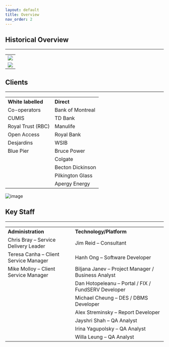 ```yaml
---
layout: default
title: Overview
nav_order: 2
---
```


## Historical Overview
<hr class="hr-no-bottom-margin"/>
<table>
  <tr>
    <td>
      <img src="https://user-images.githubusercontent.com/20475336/178542085-af044ddb-52b0-41ef-834c-68c329b90f84.png">
    </td>
  </tr>
  <tr>
    <td>
      <img src="https://user-images.githubusercontent.com/20475336/178542256-a78d6848-86d4-47fa-8748-0423fe1c9a04.png">
    </td>
  </tr>
</table>

## Clients
<hr class="hr-no-bottom-margin"/>
<table>				
<tr>
  <th align="left">White labelled</th>
  <th align="left">Direct</th>
</tr>
<tr>
  <td>Co-operators</td>
  <td>Bank of Montreal</td>
</tr>
<tr>
  <td>CUMIS</td>
  <td>TD Bank</td>
</tr>
<tr>
  <td>Royal Trust (RBC)</td>
  <td>Manulife</td>
</tr>
<tr>
  <td>Open Access</td>
  <td>Royal Bank</td>
</tr>
<tr>
  <td>Desjardins</td>
  <td>WSIB</td>
</tr>
<tr>
  <td>Blue Pier</td>
  <td>Bruce Power</td>
</tr>
<tr>
  <td></td>
  <td>Colgate</td>
</tr>
<tr>
  <td></td>
  <td>Becton Dickinson</td>
</tr>
<tr>
  <td></td>
  <td>Pilkington Glass</td>
</tr>
<tr>
  <td></td>
  <td>Apergy Energy</td>
</tr>
</table>

![image](https://user-images.githubusercontent.com/20475336/178560874-944fadac-b912-41cd-86ea-d5df2023a3bd.png)

## Key Staff
<hr class="hr-no-bottom-margin"/>
<table>				
<tr>
  <th align="left">Administration</th>
  <th align="left">Technology/Platform</th>
</tr>
<tr>
  <td>Chris Bray – Service Delivery Leader</td>
  <td>Jim Reid – Consultant</td>
</tr>
<tr>
  <td>Teresa Canha – Client Service Manager</td>
  <td>Hanh Ong – Software Developer</td>
</tr>
<tr>
  <td>Mike Molloy – Client Service Manager</td>
  <td>Biljana Janev – Project Manager / Business Analyst</td>
</tr>
<tr>
  <td></td>
  <td>Dan Hotopeleanu – Portal / FIX / FundSERV Developer</td>
</tr>
<tr>
  <td></td>
  <td>Michael Cheung – DES / DBMS Developer</td>
</tr>
<tr>
  <td></td>
  <td>Alex Streminsky – Report Developer</td>
</tr>
<tr>
  <td></td>
  <td>Jayshri Shah – QA Analyst</td>
</tr>
<tr>
  <td></td>
  <td>Irina Yagupolsky – QA Analyst</td>
</tr>
<tr>
  <td></td>
  <td>Willa Leung – QA Analyst</td>
</tr>
